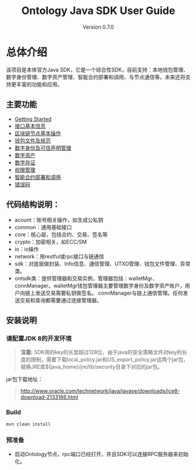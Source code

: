 <h1 align="center"> Ontology Java SDK User Guide </h1>
<p align="center" class="version">Version 0.7.0 </p>

# 总体介绍

该项目是本体官方Java SDK，它是一个综合性SDK，目前支持：本地钱包管理、数字身份管理、数字资产管理、智能合约部署和调用、与节点通信等。未来还将支持更丰富的功能和应用。

## 主要功能

- [Getting Started](sdk_get_start.md)
- [接口基本信息](interface.md)
- [区块链节点基本操作](basic.md)
- [钱包文件及规范](../en/Wallet_File_Specification.md)
- [数字身份及可信声明管理](identity_claim.md)
- [数字资产](asset.md)
- [数字存证](attest.md)
- [权限管理](auth.md)
- [智能合约部署和调用](smartcontract.md)
- [错误码](errorcode.md)


## 代码结构说明：

* acount：账号相关操作，如生成公私钥
* common：通用基础接口
* core：核心层，包括合约、交易、签名等
* crypto：加密相关，如ECC/SM
* io：io操作
* network：用restful或rpc接口与链通信
* sdk：对底层做封装、Info信息、通信管理、UTXO管理、钱包文件管理、异常类。
* ontsdk类：提供管理器和交易实例，管理器包括：walletMgr、connManager。walletMgr钱包管理器主要管理数字身份及数字资产账户，用户向链上发送交易需要私钥做签名。 connManager与链上通信管理。任何发送交易和查询都需要通过连接管理器。

## 安装说明

### 请配置JDK 8的开发环境

> **注意:**  SDK用的key的长度超过128位，由于java的安全策略文件对key的长度的限制，需要下载local_policy.jar和US_export_policy.jar这两个jar包，替换JRE库${java_home}/jre/lib/security目录下对应的jar包。

jar包下载地址：

>http://www.oracle.com/technetwork/java/javase/downloads/jce8-download-2133166.html


### Build

```
mvn clean install
```

### 预准备

* 启动Ontology节点，rpc端口已经打开，并且SDK可以连接RPC服务器来初始化。
